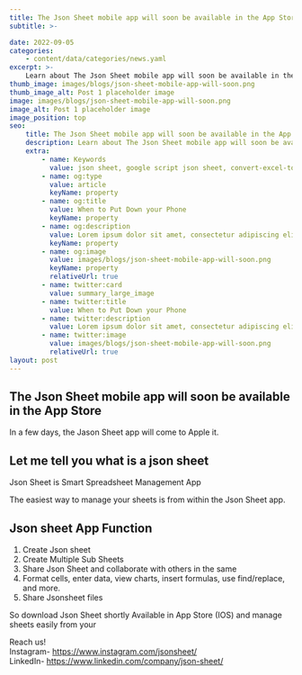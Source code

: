 ```yaml
---
title: The Json Sheet mobile app will soon be available in the App Store
subtitle: >-

date: 2022-09-05
categories:
    - content/data/categories/news.yaml
excerpt: >-
    Learn about The Json Sheet mobile app will soon be available in the App Store
thumb_image: images/blogs/json-sheet-mobile-app-will-soon.png
thumb_image_alt: Post 1 placeholder image
image: images/blogs/json-sheet-mobile-app-will-soon.png
image_alt: Post 1 placeholder image
image_position: top
seo:
    title: The Json Sheet mobile app will soon be available in the App Store
    description: Learn about The Json Sheet mobile app will soon be available in the App Store
    extra:
        - name: Keywords
          value: json sheet, google script json sheet, convert-excel-to-json sheet, json sheetjs,json cheat sheet, google sheet to json, sheets json api, google sheet json api, json sheet builder, json cheat sheet pdf, json to sheet custom header, json schema cheat sheet, jsonpath cheat sheet, google sheet to json, json to google sheets
        - name: og:type
          value: article
          keyName: property
        - name: og:title
          value: When to Put Down your Phone
          keyName: property
        - name: og:description
          value: Lorem ipsum dolor sit amet, consectetur adipiscing elit
          keyName: property
        - name: og:image
          value: images/blogs/json-sheet-mobile-app-will-soon.png
          keyName: property
          relativeUrl: true
        - name: twitter:card
          value: summary_large_image
        - name: twitter:title
          value: When to Put Down your Phone
        - name: twitter:description
          value: Lorem ipsum dolor sit amet, consectetur adipiscing elit
        - name: twitter:image
          value: images/blogs/json-sheet-mobile-app-will-soon.png  
          relativeUrl: true
layout: post
---
```

## The Json Sheet mobile app will soon be available in the App Store

In a few days, the Jason Sheet app will come to Apple it.

## Let me tell you what is a json sheet

Json Sheet is Smart  Spreadsheet Management App

The easiest way to manage your sheets is from within the Json Sheet app.

## Json sheet  App Function 

 1. Create Json sheet 
 2. Create Multiple Sub Sheets
 3. Share Json Sheet and collaborate with others in the same 
 4. Format cells, enter data, view charts, insert formulas, use 
     find/replace, and more.
 5. Share Jsonsheet files 


So download Json Sheet shortly Available in App Store (IOS) and manage sheets easily from your

Reach us!</br>
Instagram- <a href="https://www.instagram.com/jsonsheet/">https://www.instagram.com/jsonsheet/</a> </br>
LinkedIn- <a href="https://www.linkedin.com/company/json-sheet/">https://www.linkedin.com/company/json-sheet/</a>

    

